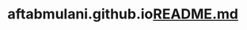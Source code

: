 # aftabmulani.github.io[README.md](https://github.com/aftabmulani/aftabmulani.github.io/files/9239111/README.md)
